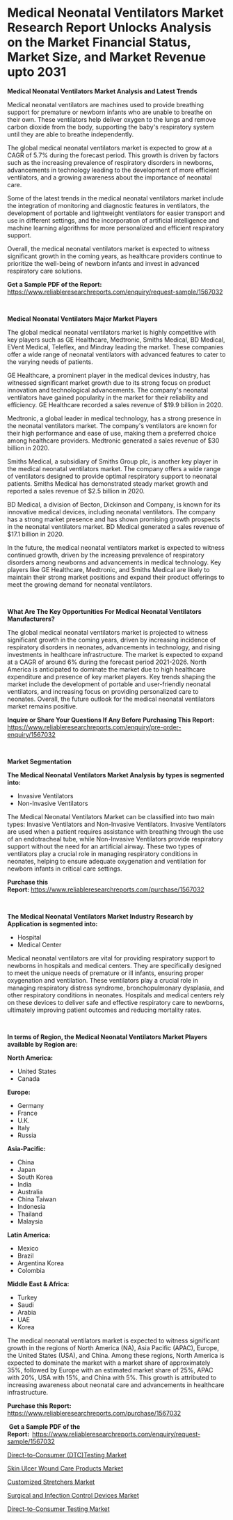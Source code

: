 <p><h1>Medical Neonatal Ventilators Market Research Report Unlocks Analysis on the Market Financial Status, Market Size, and Market Revenue upto 2031</h1></p><p><strong>Medical Neonatal Ventilators Market Analysis and Latest Trends</strong></p>
<p><p>Medical neonatal ventilators are machines used to provide breathing support for premature or newborn infants who are unable to breathe on their own. These ventilators help deliver oxygen to the lungs and remove carbon dioxide from the body, supporting the baby's respiratory system until they are able to breathe independently.</p><p>The global medical neonatal ventilators market is expected to grow at a CAGR of 5.7% during the forecast period. This growth is driven by factors such as the increasing prevalence of respiratory disorders in newborns, advancements in technology leading to the development of more efficient ventilators, and a growing awareness about the importance of neonatal care.</p><p>Some of the latest trends in the medical neonatal ventilators market include the integration of monitoring and diagnostic features in ventilators, the development of portable and lightweight ventilators for easier transport and use in different settings, and the incorporation of artificial intelligence and machine learning algorithms for more personalized and efficient respiratory support.</p><p>Overall, the medical neonatal ventilators market is expected to witness significant growth in the coming years, as healthcare providers continue to prioritize the well-being of newborn infants and invest in advanced respiratory care solutions.</p></p>
<p><strong>Get a Sample PDF of the Report:&nbsp;</strong> <a href="https://www.reliableresearchreports.com/enquiry/request-sample/1567032">https://www.reliableresearchreports.com/enquiry/request-sample/1567032</a></p>
<p>&nbsp;</p>
<p><strong>Medical Neonatal Ventilators Major Market Players</strong></p>
<p><p>The global medical neonatal ventilators market is highly competitive with key players such as GE Healthcare, Medtronic, Smiths Medical, BD Medical, EVent Medical, Teleflex, and Mindray leading the market. These companies offer a wide range of neonatal ventilators with advanced features to cater to the varying needs of patients.</p><p>GE Healthcare, a prominent player in the medical devices industry, has witnessed significant market growth due to its strong focus on product innovation and technological advancements. The company's neonatal ventilators have gained popularity in the market for their reliability and efficiency. GE Healthcare recorded a sales revenue of $19.9 billion in 2020.</p><p>Medtronic, a global leader in medical technology, has a strong presence in the neonatal ventilators market. The company's ventilators are known for their high performance and ease of use, making them a preferred choice among healthcare providers. Medtronic generated a sales revenue of $30 billion in 2020.</p><p>Smiths Medical, a subsidiary of Smiths Group plc, is another key player in the medical neonatal ventilators market. The company offers a wide range of ventilators designed to provide optimal respiratory support to neonatal patients. Smiths Medical has demonstrated steady market growth and reported a sales revenue of $2.5 billion in 2020.</p><p>BD Medical, a division of Becton, Dickinson and Company, is known for its innovative medical devices, including neonatal ventilators. The company has a strong market presence and has shown promising growth prospects in the neonatal ventilators market. BD Medical generated a sales revenue of $17.1 billion in 2020.</p><p>In the future, the medical neonatal ventilators market is expected to witness continued growth, driven by the increasing prevalence of respiratory disorders among newborns and advancements in medical technology. Key players like GE Healthcare, Medtronic, and Smiths Medical are likely to maintain their strong market positions and expand their product offerings to meet the growing demand for neonatal ventilators.</p></p>
<p>&nbsp;</p>
<p><strong>What Are The Key Opportunities For Medical Neonatal Ventilators Manufacturers?</strong></p>
<p><p>The global medical neonatal ventilators market is projected to witness significant growth in the coming years, driven by increasing incidence of respiratory disorders in neonates, advancements in technology, and rising investments in healthcare infrastructure. The market is expected to expand at a CAGR of around 6% during the forecast period 2021-2026. North America is anticipated to dominate the market due to high healthcare expenditure and presence of key market players. Key trends shaping the market include the development of portable and user-friendly neonatal ventilators, and increasing focus on providing personalized care to neonates. Overall, the future outlook for the medical neonatal ventilators market remains positive.</p></p>
<p><strong>Inquire or Share Your Questions If Any Before Purchasing This Report:</strong> <a href="https://www.reliableresearchreports.com/enquiry/pre-order-enquiry/1567032">https://www.reliableresearchreports.com/enquiry/pre-order-enquiry/1567032</a></p>
<p>&nbsp;</p>
<p><strong>Market Segmentation</strong></p>
<p><strong>The Medical Neonatal Ventilators Market Analysis by types is segmented into:</strong></p>
<p><ul><li>Invasive Ventilators</li><li>Non-Invasive Ventilators</li></ul></p>
<p><p>The Medical Neonatal Ventilators Market can be classified into two main types: Invasive Ventilators and Non-Invasive Ventilators. Invasive Ventilators are used when a patient requires assistance with breathing through the use of an endotracheal tube, while Non-Invasive Ventilators provide respiratory support without the need for an artificial airway. These two types of ventilators play a crucial role in managing respiratory conditions in neonates, helping to ensure adequate oxygenation and ventilation for newborn infants in critical care settings.</p></p>
<p><strong>Purchase this Report:&nbsp;</strong><a href="https://www.reliableresearchreports.com/purchase/1567032">https://www.reliableresearchreports.com/purchase/1567032</a></p>
<p>&nbsp;</p>
<p><strong>The Medical Neonatal Ventilators Market Industry Research by Application is segmented into:</strong></p>
<p><ul><li>Hospital</li><li>Medical Center</li></ul></p>
<p><p>Medical neonatal ventilators are vital for providing respiratory support to newborns in hospitals and medical centers. They are specifically designed to meet the unique needs of premature or ill infants, ensuring proper oxygenation and ventilation. These ventilators play a crucial role in managing respiratory distress syndrome, bronchopulmonary dysplasia, and other respiratory conditions in neonates. Hospitals and medical centers rely on these devices to deliver safe and effective respiratory care to newborns, ultimately improving patient outcomes and reducing mortality rates.</p></p>
<p>&nbsp;</p>
<p><strong>In terms of Region, the Medical Neonatal Ventilators Market Players available by Region are:</strong></p>
<p>
    <p> <strong> North America: </strong>
        <ul>
            <li>United States</li>
            <li>Canada</li>
        </ul>
        </p> 
    <p> <strong> Europe: </strong>
        <ul>
            <li>Germany</li>
            <li>France</li>
            <li>U.K.</li>
            <li>Italy</li>
            <li>Russia</li>
        </ul>
        </p> 
    <p> <strong> Asia-Pacific: </strong>
        <ul>
            <li>China</li>
            <li>Japan</li>
            <li>South Korea</li>
            <li>India</li>
            <li>Australia</li>
            <li>China Taiwan</li>
            <li>Indonesia</li>
            <li>Thailand</li>
            <li>Malaysia</li>
        </ul>
        </p> 
    <p> <strong> Latin America: </strong>
        <ul>
            <li>Mexico</li>
            <li>Brazil</li>
            <li>Argentina Korea</li>
            <li>Colombia</li>
        </ul>
        </p> 
    <p> <strong> Middle East & Africa: </strong>
        <ul>
            <li>Turkey</li>
            <li>Saudi</li>
            <li>Arabia</li>
            <li>UAE</li>
            <li>Korea</li>
        </ul>
    </p>
    </p>
<p><p>The medical neonatal ventilators market is expected to witness significant growth in the regions of North America (NA), Asia Pacific (APAC), Europe, the United States (USA), and China. Among these regions, North America is expected to dominate the market with a market share of approximately 35%, followed by Europe with an estimated market share of 25%, APAC with 20%, USA with 15%, and China with 5%. This growth is attributed to increasing awareness about neonatal care and advancements in healthcare infrastructure.</p></p>
<p><strong>Purchase this Report: </strong><a href="https://www.reliableresearchreports.com/purchase/1567032">https://www.reliableresearchreports.com/purchase/1567032</a></p>
<p>&nbsp;<strong>Get a Sample PDF of the Report:&nbsp;&nbsp;</strong><a href="https://www.reliableresearchreports.com/enquiry/request-sample/1567032">https://www.reliableresearchreports.com/enquiry/request-sample/1567032</a></p>
<p><strong></strong></p>
<p><p><a href="https://github.com/julyju69/Market-Research-Report-List-1/blob/main/direct-to-consumer-dtctesting-market.md">Direct-to-Consumer (DTC)Testing Market</a></p><p><a href="https://github.com/nathandecarvalho/Market-Research-Report-List-1/blob/main/skin-ulcer-wound-care-products-market.md">Skin Ulcer Wound Care Products Market</a></p><p><a href="https://github.com/singletonthaxterkelliehr2df/Market-Research-Report-List-1/blob/main/customized-stretchers-market.md">Customized Stretchers Market</a></p><p><a href="https://github.com/RichRobinson5/Market-Research-Report-List-3/blob/main/surgical-and-infection-control-devices-market.md">Surgical and Infection Control Devices Market</a></p><p><a href="https://github.com/gdfhhhj/Market-Research-Report-List-3/blob/main/direct-to-consumer-testing-market.md">Direct-to-Consumer Testing Market</a></p></p>